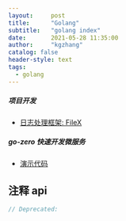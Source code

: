 ```yaml
---
layout:     post
title:      "Golang"
subtitle:   "golang index"
date:       2021-05-28 11:35:00
author:     "kgzhang"
catalog: false
header-style: text
tags:
  - golang
---
```


##### 项目开发
+ [日志处理框架: FileX](https://github.com/kougazhang/golang/blob/master/filex.md)

##### go-zero 快速开发微服务
+ [演示代码](https://github.com/kougazhang/go-zero-demo)

## 注释 api
```go
// Deprecated:
```